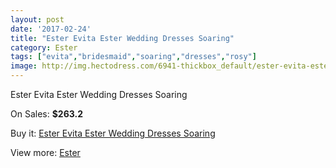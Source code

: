 ```yaml
---
layout: post
date: '2017-02-24'
title: "Ester Evita Ester Wedding Dresses Soaring"
category: Ester
tags: ["evita","bridesmaid","soaring","dresses","rosy"]
image: http://img.hectodress.com/6941-thickbox_default/ester-evita-ester-wedding-dresses-soaring.jpg
---
```

Ester Evita Ester Wedding Dresses Soaring

On Sales: **$263.2**
<a href="https://www.hectodress.com/ester/3462-ester-evita-ester-wedding-dresses-soaring.html"><amp-img layout="responsive" width="600" height="600" src="//img.hectodress.com/6941-thickbox_default/ester-evita-ester-wedding-dresses-soaring.jpg" alt="Ester Evita Ester Wedding Dresses Soaring 0" /></a>
<a href="https://www.hectodress.com/ester/3462-ester-evita-ester-wedding-dresses-soaring.html"><amp-img layout="responsive" width="600" height="600" src="//img.hectodress.com/6942-thickbox_default/ester-evita-ester-wedding-dresses-soaring.jpg" alt="Ester Evita Ester Wedding Dresses Soaring 1" /></a>

Buy it: [Ester Evita Ester Wedding Dresses Soaring](https://www.hectodress.com/ester/3462-ester-evita-ester-wedding-dresses-soaring.html "Ester Evita Ester Wedding Dresses Soaring")

View more: [Ester](https://www.hectodress.com/59-ester "Ester")